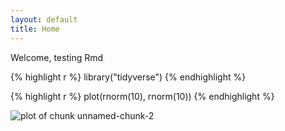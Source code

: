 ```yaml
---
layout: default
title: Home
---
```


Welcome, testing Rmd



{% highlight r %}
library("tidyverse")
{% endhighlight %}


{% highlight r %}
plot(rnorm(10), rnorm(10))
{% endhighlight %}

![plot of chunk unnamed-chunk-2](/rcds/figure/readings/R-intro/unnamed-chunk-2-1.svg)

